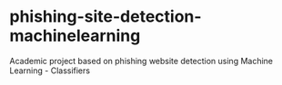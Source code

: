 # phishing-site-detection-machinelearning
Academic project based on phishing website detection using Machine Learning - Classifiers
